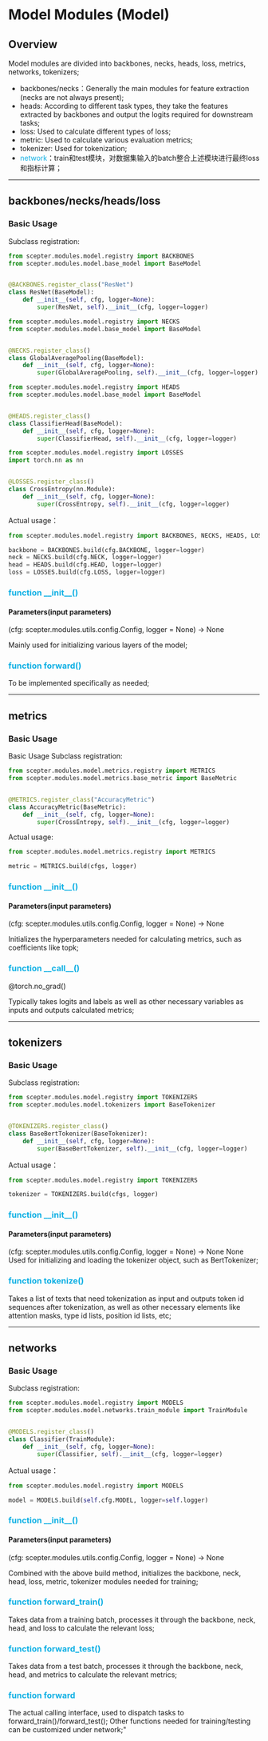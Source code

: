 # Model Modules (Model)
## Overview
Model modules are divided into backbones, necks, heads, loss, metrics, networks, tokenizers;
* backbones/necks：Generally the main modules for feature extraction (necks are not always present);
* heads: According to different task types, they take the features extracted by backbones and output the logits required for downstream tasks;
* loss: Used to calculate different types of loss;
* metric: Used to calculate various evaluation metrics;
* tokenizer: Used for tokenization;
* <font color="#0FB0E4">network</font>：train和test模块，对数据集输入的batch整合上述模块进行最终loss和指标计算；
<hr/>

## **backbones/necks/heads/loss**
### Basic Usage
Subclass registration:

```python
from scepter.modules.model.registry import BACKBONES
from scepter.modules.model.base_model import BaseModel


@BACKBONES.register_class("ResNet")
class ResNet(BaseModel):
    def __init__(self, cfg, logger=None):
        super(ResNet, self).__init__(cfg, logger=logger)
```

```python
from scepter.modules.model.registry import NECKS
from scepter.modules.model.base_model import BaseModel


@NECKS.register_class()
class GlobalAveragePooling(BaseModel):
    def __init__(self, cfg, logger=None):
        super(GlobalAveragePooling, self).__init__(cfg, logger=logger)
```

```python
from scepter.modules.model.registry import HEADS
from scepter.modules.model.base_model import BaseModel


@HEADS.register_class()
class ClassifierHead(BaseModel):
    def __init__(self, cfg, logger=None):
        super(ClassifierHead, self).__init__(cfg, logger=logger)
```

```python
from scepter.modules.model.registry import LOSSES
import torch.nn as nn


@LOSSES.register_class()
class CrossEntropy(nn.Module):
    def __init__(self, cfg, logger=None):
        super(CrossEntropy, self).__init__(cfg, logger=logger)
```
Actual usage：

```python
from scepter.modules.model.registry import BACKBONES, NECKS, HEADS, LOSSES

backbone = BACKBONES.build(cfg.BACKBONE, logger=logger)
neck = NECKS.build(cfg.NECK, logger=logger)
head = HEADS.build(cfg.HEAD, logger=logger)
loss = LOSSES.build(cfg.LOSS, logger=logger)
```

### <font color="#0FB0E4">function **\_\_init\_\_()**</font>
#### Parameters(input parameters)
(cfg: scepter.modules.utils.config.Config, logger = None) -> None

Mainly used for initializing various layers of the model;

### <font color="#0FB0E4">function **forward()**</font>
To be implemented specifically as needed;
<hr/>


## **metrics**
### Basic Usage
Basic Usage Subclass registration:

```python
from scepter.modules.model.metrics.registry import METRICS
from scepter.modules.model.metrics.base_metric import BaseMetric


@METRICS.register_class("AccuracyMetric")
class AccuracyMetric(BaseMetric):
    def __init__(self, cfg, logger=None):
        super(CrossEntropy, self).__init__(cfg, logger=logger)
```
Actual usage:

```python
from scepter.modules.model.metrics.registry import METRICS

metric = METRICS.build(cfgs, logger)
```

### <font color="#0FB0E4">function **\_\_init\_\_()**</font>
#### Parameters(input parameters)
(cfg: scepter.modules.utils.config.Config, logger = None) -> None

Initializes the hyperparameters needed for calculating metrics, such as coefficients like topk;

### <font color="#0FB0E4">function **\_\_call\_\_()**</font>
@torch.no_grad()

Typically takes logits and labels as well as other necessary variables as inputs and outputs calculated metrics;
<hr/>

## **tokenizers**
### Basic Usage
Subclass registration:

```python
from scepter.modules.model.registry import TOKENIZERS
from scepter.modules.model.tokenizers import BaseTokenizer


@TOKENIZERS.register_class()
class BaseBertTokenizer(BaseTokenizer):
    def __init__(self, cfg, logger=None):
        super(BaseBertTokenizer, self).__init__(cfg, logger=logger)
```
Actual usage：

```python
from scepter.modules.model.registry import TOKENIZERS

tokenizer = TOKENIZERS.build(cfgs, logger)
```
### <font color="#0FB0E4">function **\_\_init\_\_()**</font>
#### Parameters(input parameters)
(cfg: scepter.modules.utils.config.Config, logger = None) -> None
None Used for initializing and loading the tokenizer object, such as BertTokenizer;

### <font color="#0FB0E4">function **tokenize()**</font>
Takes a list of texts that need tokenization as input and outputs token id sequences after tokenization, as well as other necessary elements like attention masks, type id lists, position id lists, etc;
<hr/>

## **networks**
### Basic Usage
Subclass registration:

```python
from scepter.modules.model.registry import MODELS
from scepter.modules.model.networks.train_module import TrainModule


@MODELS.register_class()
class Classifier(TrainModule):
    def __init__(self, cfg, logger=None):
        super(Classifier, self).__init__(cfg, logger=logger)
```
Actual usage：

```python
from scepter.modules.model.registry import MODELS

model = MODELS.build(self.cfg.MODEL, logger=self.logger)
```

### <font color="#0FB0E4">function **\_\_init\_\_()**</font>
#### Parameters(input parameters)
(cfg: scepter.modules.utils.config.Config, logger = None) -> None

Combined with the above build method, initializes the backbone, neck, head, loss, metric, tokenizer modules needed for training;

### <font color="#0FB0E4">function **forward_train()**</font>
Takes data from a training batch, processes it through the backbone, neck, head, and loss to calculate the relevant loss;

### <font color="#0FB0E4">function **forward_test()**</font>
Takes data from a test batch, processes it through the backbone, neck, head, and metrics to calculate the relevant metrics;

### <font color="#0FB0E4">function **forward**</font>
The actual calling interface, used to dispatch tasks to forward_train()/forward_test();
Other functions needed for training/testing can be customized under network;"
